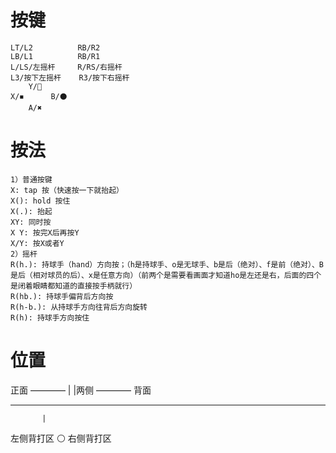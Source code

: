 # 按键
```
LT/L2          RB/R2
LB/L1          RB/R1
L/LS/左摇杆     R/RS/右摇杆
L3/按下左摇杆    R3/按下右摇杆
    Y/🔺
X/◾      B/⚫
    A/✖
```
# 按法
```
1）普通按键
X: tap 按（快速按一下就抬起）
X(): hold 按住
X(.): 抬起
XY: 同时按
X Y: 按完X后再按Y
X/Y: 按X或者Y
2）摇杆
R(h.): 持球手（hand）方向按；（h是持球手、o是无球手、b是后（绝对）、f是前（绝对）、B是后（相对球员的后）、x是任意方向）（前两个是需要看画面才知道ho是左还是右，后面的四个是闭着眼睛都知道的直接按手柄就行）
R(hb.): 持球手偏背后方向按
R(h-b.): 从持球手方向往背后方向旋转
R(h): 持球手方向按住
```
# 位置

 正面
 ————
|    |两侧
 ————
 背面

------------------------
           |
左侧背打区 ⚪  右侧背打区



